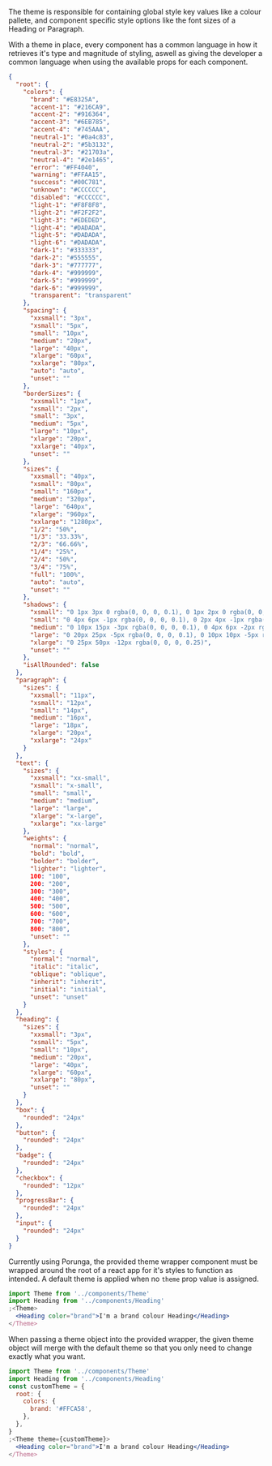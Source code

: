 The theme is responsible for containing global style key values like a colour pallete, and component specific style options like the font sizes of a Heading or Paragraph.

With a theme in place, every component has a common language in how it retrieves it's type and magnitude of styling, aswell as giving the developer a common language when using the available props for each component.

```json
{
  "root": {
    "colors": {
      "brand": "#E8325A",
      "accent-1": "#216CA9",
      "accent-2": "#916364",
      "accent-3": "#6EB785",
      "accent-4": "#745AAA",
      "neutral-1": "#0a4c83",
      "neutral-2": "#5b3132",
      "neutral-3": "#21703a",
      "neutral-4": "#2e1465",
      "error": "#FF4040",
      "warning": "#FFAA15",
      "success": "#00C781",
      "unknown": "#CCCCCC",
      "disabled": "#CCCCCC",
      "light-1": "#F8F8F8",
      "light-2": "#F2F2F2",
      "light-3": "#EDEDED",
      "light-4": "#DADADA",
      "light-5": "#DADADA",
      "light-6": "#DADADA",
      "dark-1": "#333333",
      "dark-2": "#555555",
      "dark-3": "#777777",
      "dark-4": "#999999",
      "dark-5": "#999999",
      "dark-6": "#999999",
      "transparent": "transparent"
    },
    "spacing": {
      "xxsmall": "3px",
      "xsmall": "5px",
      "small": "10px",
      "medium": "20px",
      "large": "40px",
      "xlarge": "60px",
      "xxlarge": "80px",
      "auto": "auto",
      "unset": ""
    },
    "borderSizes": {
      "xxsmall": "1px",
      "xsmall": "2px",
      "small": "3px",
      "medium": "5px",
      "large": "10px",
      "xlarge": "20px",
      "xxlarge": "40px",
      "unset": ""
    },
    "sizes": {
      "xxsmall": "40px",
      "xsmall": "80px",
      "small": "160px",
      "medium": "320px",
      "large": "640px",
      "xlarge": "960px",
      "xxlarge": "1280px",
      "1/2": "50%",
      "1/3": "33.33%",
      "2/3": "66.66%",
      "1/4": "25%",
      "2/4": "50%",
      "3/4": "75%",
      "full": "100%",
      "auto": "auto",
      "unset": ""
    },
    "shadows": {
      "xsmall": "0 1px 3px 0 rgba(0, 0, 0, 0.1), 0 1px 2px 0 rgba(0, 0, 0, 0.06)",
      "small": "0 4px 6px -1px rgba(0, 0, 0, 0.1), 0 2px 4px -1px rgba(0, 0, 0, 0.06)",
      "medium": "0 10px 15px -3px rgba(0, 0, 0, 0.1), 0 4px 6px -2px rgba(0, 0, 0, 0.05)",
      "large": "0 20px 25px -5px rgba(0, 0, 0, 0.1), 0 10px 10px -5px rgba(0, 0, 0, 0.04)",
      "xlarge": "0 25px 50px -12px rgba(0, 0, 0, 0.25)",
      "unset": ""
    },
    "isAllRounded": false
  },
  "paragraph": {
    "sizes": {
      "xxsmall": "11px",
      "xsmall": "12px",
      "small": "14px",
      "medium": "16px",
      "large": "18px",
      "xlarge": "20px",
      "xxlarge": "24px"
    }
  },
  "text": {
    "sizes": {
      "xxsmall": "xx-small",
      "xsmall": "x-small",
      "small": "small",
      "medium": "medium",
      "large": "large",
      "xlarge": "x-large",
      "xxlarge": "xx-large"
    },
    "weights": {
      "normal": "normal",
      "bold": "bold",
      "bolder": "bolder",
      "lighter": "lighter",
      100: "100",
      200: "200",
      300: "300",
      400: "400",
      500: "500",
      600: "600",
      700: "700",
      800: "800",
      "unset": ""
    },
    "styles": {
      "normal": "normal",
      "italic": "italic",
      "oblique": "oblique",
      "inherit": "inherit",
      "initial": "initial",
      "unset": "unset"
    }
  },
  "heading": {
    "sizes": {
      "xxsmall": "3px",
      "xsmall": "5px",
      "small": "10px",
      "medium": "20px",
      "large": "40px",
      "xlarge": "60px",
      "xxlarge": "80px",
      "unset": ""
    }
  },
  "box": {
    "rounded": "24px"
  },
  "button": {
    "rounded": "24px"
  },
  "badge": {
    "rounded": "24px"
  },
  "checkbox": {
    "rounded": "12px"
  },
  "progressBar": {
    "rounded": "24px"
  },
  "input": {
    "rounded": "24px"
  }
}
```

Currently using Porunga, the provided theme wrapper component must be wrapped around the root of a react app for it's styles to function as intended. A default theme is applied when no `theme` prop value is assigned.

```jsx
import Theme from '../components/Theme'
import Heading from '../components/Heading'
;<Theme>
  <Heading color="brand">I'm a brand colour Heading</Heading>
</Theme>
```

When passing a theme object into the provided wrapper, the given theme object will merge with the default theme so that you only need to change exactly what you want.

```jsx
import Theme from '../components/Theme'
import Heading from '../components/Heading'
const customTheme = {
  root: {
    colors: {
      brand: '#FFCA58',
    },
  },
}
;<Theme theme={customTheme}>
  <Heading color="brand">I'm a brand colour Heading</Heading>
</Theme>
```
